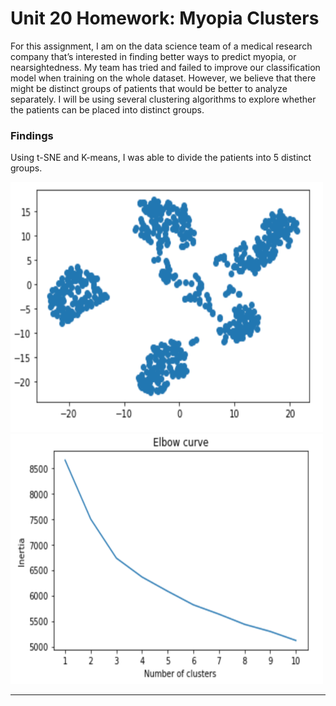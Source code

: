 # Unit 20 Homework: Myopia Clusters

For this assignment, I am on the data science team of a medical research company that’s interested in finding better ways to predict myopia, or nearsightedness. My team has tried and failed to improve our classification model when training on the whole dataset. However, we believe that there might be distinct groups of patients that would be better to analyze separately. I will be using several clustering algorithms to explore whether the patients can be placed into distinct groups. 

### Findings 
Using t-SNE and K-means, I was able to divide the patients into 5 distinct groups.

<img src="Resources/t-SNE%20visualization.png"  width="500" height="400">

<img src="Resources/elbow%20curve%20visualization.png"  width="500" height="400">

<hr>
